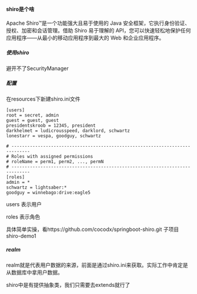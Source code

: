 #### shiro是个啥

Apache Shiro™是一个功能强大且易于使用的 Java 安全框架，它执行身份验证、授权、加密和会话管理。借助 Shiro 易于理解的 API，您可以快速轻松地保护任何应用程序——从最小的移动应用程序到最大的 Web 和企业应用程序。

##### 使用shiro
避开不了SecurityManager

##### 配置
在resources下新建shiro.ini文件
```properties
[users]
root = secret, admin
guest = guest, guest
presidentskroob = 12345, president
darkhelmet = ludicrousspeed, darklord, schwartz
lonestarr = vespa, goodguy, schwartz

# -----------------------------------------------------------------------------
# Roles with assigned permissions
# roleName = perm1, perm2, ..., permN
# -----------------------------------------------------------------------------
[roles]
admin = *
schwartz = lightsaber:*
goodguy = winnebago:drive:eagle5
```

users 表示用户 

roles 表示角色

具体简单实操，看https://github.com/cocodx/springboot-shiro.git
子项目 shiro-demo1

##### realm
realm就是代表用户数据的来源，前面是通过shiro.ini来获取。实际工作中肯定是从数据库中拿用户数据。

shiro中是有提供抽象类，我们只需要去extends就行了


